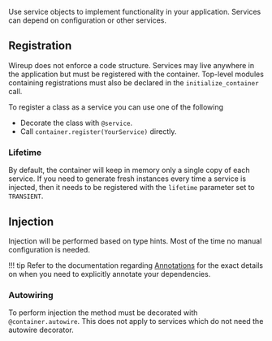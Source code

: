 Use service objects to implement functionality in your application. Services can depend on configuration or other services.

## Registration
Wireup does not enforce a code structure. Services may live anywhere in the application but must 
be registered with the container. 
Top-level modules containing registrations must also be declared in the `initialize_container` call.

To register a class as a service you can use one of the following

* Decorate the class with `@service`.
* Call `container.register(YourService)` directly.

### Lifetime
By default, the container will keep in memory only a single copy of each service. 
If you need to generate fresh instances every time a service is injected, 
then it needs to be registered with the `lifetime` parameter set to `TRANSIENT`.

## Injection
Injection will be performed based on type hints. Most of the time no manual configuration is needed.

!!! tip
    Refer to the documentation regarding [Annotations](annotations.md) for the exact details on when you need
    to explicitly annotate your dependencies.

### Autowiring
To perform injection the method must be decorated with `@container.autowire`. This does not apply to services
which do not need the autowire decorator.
